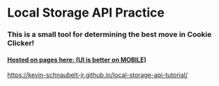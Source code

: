 # Local Storage API Practice

### This is a small tool for determining the best move in Cookie Clicker!

#### [Hosted on pages here: (UI is better on MOBILE)](https://kevin-schnaubelt-jr.github.io/local-storage-api-tutorial/)
https://kevin-schnaubelt-jr.github.io/local-storage-api-tutorial/
